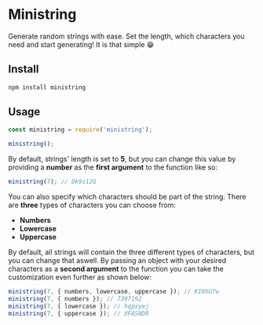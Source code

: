 # Ministring

Generate random strings with ease. Set the length, which characters you need and start generating! It is that simple 😁

## Install

```bash
npm install ministring
```

## Usage

```javascript
const ministring = require('ministring');

ministring();
```

By default, strings' length is set to **5**, but you can change this value by providing a **number** as the **first argument** to the function like so:

```javascript
ministring(7); // Dk9s12Q
```

You can also specify which characters should be part of the string. There are **three** types of characters you can choose from:

- **Numbers**
- **Lowercase**
- **Uppercase**

By default, all strings will contain the three different types of characters, but you can change that aswell. By passing an object with your desired characters as a **second argument** to the function you can take the customization even further as shown below:

```javascript
ministring(7, { numbers, lowercase, uppercase }); // KI0hU7w
ministring(7, { numbers }); // 7397192
ministring(7, { lowercase }); // hqpxyej
ministring(7, { uppercase }); // XFASNDR
```
